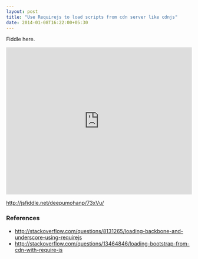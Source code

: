 ```yaml
---
layout: post
title: "Use Requirejs to load scripts from cdn server like cdnjs"
date: 2014-01-08T16:22:00+05:30
---
```


 Fiddle here.
 <iframe width="100%" height="400" src="http://jsfiddle.net/deepumohanp/73xVu/embedded/" allowfullscreen="allowfullscreen" frameborder="0"></iframe>
  
<a href="http://jsfiddle.net/deepumohanp/73xVu/">http://jsfiddle.net/deepumohanp/73xVu/</a>
 
<h3>References</h3><ul><li><a href="http://stackoverflow.com/questions/8131265/loading-backbone-and-underscore-using-requirejs">http://stackoverflow.com/questions/8131265/loading-backbone-and-underscore-using-requirejs</a></li> <li><a href="http://stackoverflow.com/questions/13464846/loading-bootstrap-from-cdn-with-require-js">http://stackoverflow.com/questions/13464846/loading-bootstrap-from-cdn-with-require-js</a></li></ul>
